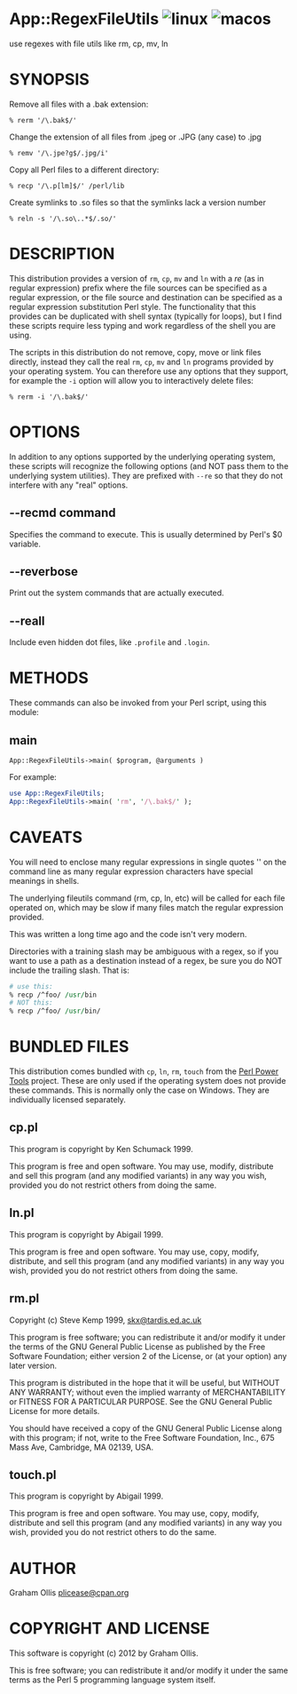 # App::RegexFileUtils ![linux](https://github.com/plicease/App-RegexFileUtils/workflows/linux/badge.svg) ![macos](https://github.com/plicease/App-RegexFileUtils/workflows/macos/badge.svg)

use regexes with file utils like rm, cp, mv, ln

# SYNOPSIS

Remove all files with a .bak extension:

```
% rerm '/\.bak$/'
```

Change the extension of all files from .jpeg or .JPG (any case) to .jpg

```
% remv '/\.jpe?g$/.jpg/i'
```

Copy all Perl files to a different directory:

```
% recp '/\.p[lm]$/' /perl/lib
```

Create symlinks to .so files so that the symlinks lack a version number

```
% reln -s '/\.so\..*$/.so/'
```

# DESCRIPTION

This distribution provides a version of `rm`, `cp`, `mv` and `ln` with a _re_
(as in regular expression) prefix where the file sources can be specified as a regular
expression, or the file source and destination can be specified as a regular expression
substitution Perl style.  The functionality that this provides can be duplicated with
shell syntax (typically for loops), but I find these scripts require less typing and
work regardless of the shell you are using.

The scripts in this distribution do not remove, copy, move or link files directly,
instead they call the real `rm`, `cp`, `mv` and `ln` programs provided by your
operating system.  You can therefore use any options that they support, for example
the `-i` option will allow you to interactively delete files:

```
% rerm -i '/\.bak$/'
```

# OPTIONS

In addition to any options supported by the underlying operating system, these scripts
will recognize the following options (and NOT pass them to the underlying system utilities).
They are prefixed with `--re` so that they do not interfere with any "real" options.

## --recmd command

Specifies the command to execute.  This is usually determined by Perl's $0 variable.

## --reverbose

Print out the system commands that are actually executed.

## --reall

Include even hidden dot files, like `.profile` and `.login`.

# METHODS

These commands can also be invoked from your Perl script, using this module:

## main

```
App::RegexFileUtils->main( $program, @arguments )
```

For example:

```perl
use App::RegexFileUtils;
App::RegexFileUtils->main( 'rm', '/\.bak$/' );
```

# CAVEATS

You will need to enclose many regular expressions in single
quotes '' on the command line as many regular expression characters
have special meanings in shells.

The underlying fileutils command (rm, cp, ln, etc) will be called
for each file operated on, which may be slow if many files match
the regular expression provided.

This was written a long time ago and the code isn't very modern.

Directories with a training slash may be ambiguous with a regex, so
if you want to use a path as a destination instead of a regex, be
sure you do NOT include the trailing slash.  That is:

```perl
# use this:
% recp /^foo/ /usr/bin
# NOT this:
% recp /^foo/ /usr/bin/
```

# BUNDLED FILES

This distribution comes bundled with `cp`, `ln`, `rm`, `touch`
from the [Perl Power Tools](https://metacpan.org/release/ppt) project.
These are only used if the operating system does not provide these
commands.  This is normally only the case on Windows.  They are individually
licensed separately.

## cp.pl

This program is copyright by Ken Schumack 1999.

This program is free and open software. You may use, modify, distribute
and sell this program (and any modified variants) in any way you wish,
provided you do not restrict others from doing the same.

## ln.pl

This program is copyright by Abigail 1999.

This program is free and open software. You may use, copy, modify, distribute,
and sell this program (and any modified variants) in any way you wish,
provided you do not restrict others from doing the same.

## rm.pl

Copyright (c) Steve Kemp 1999, skx@tardis.ed.ac.uk

This program is free software; you can redistribute it and/or
modify it under the terms of the GNU General Public License
as published by the Free Software Foundation; either version 2
of the License, or (at your option) any later version.

This program is distributed in the hope that it will be useful,
but WITHOUT ANY WARRANTY; without even the implied warranty of
MERCHANTABILITY or FITNESS FOR A PARTICULAR PURPOSE.  See the
GNU General Public License for more details.

You should have received a copy of the GNU General Public License
along with this program; if not, write to the Free Software
Foundation, Inc., 675 Mass Ave, Cambridge, MA 02139, USA.

## touch.pl

This program is copyright by Abigail 1999.

This program is free and open software. You may use, copy, modify, distribute
and sell this program (and any modified variants) in any way you wish,
provided you do not restrict others to do the same.

# AUTHOR

Graham Ollis <plicease@cpan.org>

# COPYRIGHT AND LICENSE

This software is copyright (c) 2012 by Graham Ollis.

This is free software; you can redistribute it and/or modify it under
the same terms as the Perl 5 programming language system itself.
